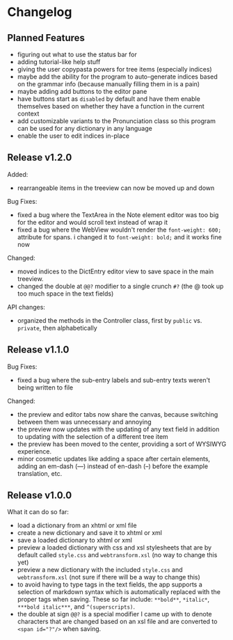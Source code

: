 # Changelog

## Planned Features
- figuring out what to use the status bar for
- adding tutorial-like help stuff
- giving the user copypasta powers for tree items (especially indices)
- maybe add the ability for the program to auto-generate indices based on the grammar info (because manually filling them in is a pain)
- maybe adding add buttons to the editor pane
- have buttons start as `disabled` by default and have them enable themselves based on whether they have a function in the current context
- add customizable variants to the Pronunciation class so this program can be used for any dictionary in any language
- enable the user to edit indices in-place

## Release v1.2.0

Added:
- rearrangeable items in the treeview can now be moved up and down

Bug Fixes:
- fixed a bug where the TextArea in the Note element editor was too big for the editor and would scroll text instead of wrap it
- fixed a bug where the WebView wouldn't render the `font-weight: 600;` attribute for spans. i changed it to `font-weight: bold;` and it works fine now

Changed:
- moved indices to the DictEntry editor view to save space in the main treeview.
- changed the double at `@@?` modifier to a single crunch `#?` (the @ took up too much space in the text fields)

API changes:
- organized the methods in the Controller class, first by `public` vs. `private`, then alphabetically

## Release v1.1.0

Bug Fixes:
- fixed a bug where the sub-entry labels and sub-entry texts weren't being written to file

Changed:
- the preview and editor tabs now share the canvas, because switching between them was unnecessary and annoying
- the preview now updates with the updating of any text field in addition to updating with the selection of a different tree item
- the preview has been moved to the center, providing a sort of WYSIWYG experience.
- minor cosmetic updates like adding a space after certain elements, adding an em-dash (—) instead of en-dash (–) before the example translation, etc.

## Release v1.0.0

What it can do so far:
- load a dictionary from an xhtml or xml file
- create a new dictionary and save it to xhtml or xml
- save a loaded dictionary to xhtml or xml
- preview a loaded dictionary with css and xsl stylesheets that are by default called `style.css` and `webtransform.xsl` (no way to change this yet)
- preview a new dictionary with the included `style.css` and `webtransform.xsl` (not sure if there will be a way to change this)
- to avoid having to type tags in the text fields, the app supports a selection of markdown syntax which is automatically replaced with the proper tags when saving. These so far include: `**bold**`, `*italic*`, `***bold italic***`, and `^(superscripts)`.
- the double at sign `@@?` is a special modifier I came up with to denote characters that are changed based on an xsl file and are converted to `<span id="?"/>` when saving.
